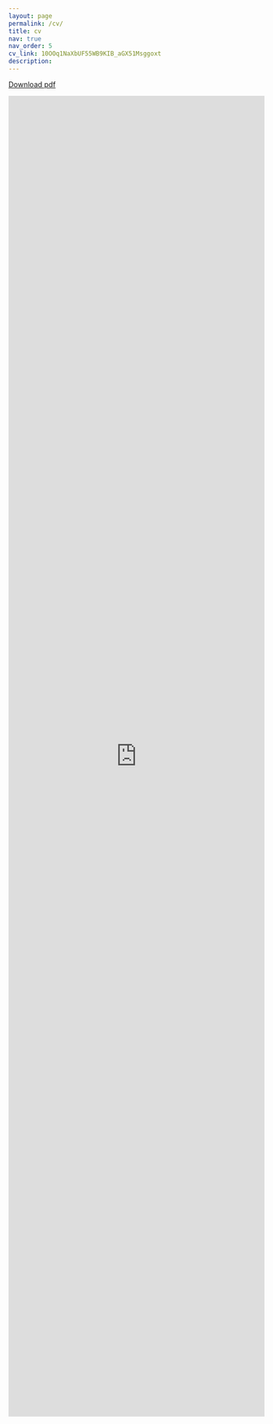 ```yaml
---
layout: page
permalink: /cv/
title: cv
nav: true
nav_order: 5
cv_link: 10OOq1NaXbUF55WB9KIB_aGX51Msggoxt
description:
---
```


[Download pdf](https://drive.google.com/uc?export=download&id={{page.cv_link}})

<iframe style="border-style: none; height: 65vh; width: 100%" src="https://drive.google.com/file/d/{{page.cv_link}}/preview"></iframe>
